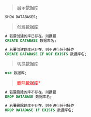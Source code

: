 > 展示数据库

```sql
SHOW DATABASES;
```

> 创建数据库

```sql
# 若要创建的库已存在，则报错
CREATE DATABASE 数据库名;

# 若要创建的库已存在，则不进行任何操作
CREATE DATABASE IF NOT EXISTS 数据库名;
```

> 切换数据库

```sql
use 数据库;
```

> <span style="color:red">删除数据库\*</span>

```sql
# 若要删除的库不存在，则报错
DROP DATABASE 数据库名;

# 若要删除的库不存在，则不进行任何操作
DROP DATABASE IF EXISTS 数据库名;
```
